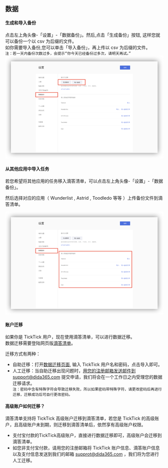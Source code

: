 ## 数据

#### 生成和导入备份

点击左上角头像-「设置」-「数据备份」。然后,点击「生成备份」按钮, 这样您就可以备份一个以 csv 为后缀的文件。 <br >如你需要导入备份,您可以单击「导入备份」，再上传以 csv 为后缀的文件。 <br>`注：若一天内备份次数过多，会提示“你今天已经备份过多次，请明天再试。”` ![](../images/web/1.5.1.png)

#### 从其他应用中导入任务

若您希望将其他应用的任务移入滴答清单，可以点击左上角头像-「设置」-「数据备份」。

然后选择对应的应用（ Wunderlist , Astrid , Toodledo 等等 ）上传备份文件到滴答清单。

![](../images/web/1.5.2.png)

#### 账户迁移

如果你是 TickTick 用户，现在使用滴答清单，可以进行数据迁移。 <br>数据迁移需要登陆网页版[滴答清单](http://www.dida365.com/)。

迁移方式有两种：

* 自助迁移：打开[数据迁移页面](http://dida365.com/import/#ticktick), 输入 TickTick 用户名和密码，点击导入即可。
* 人工迁移：当自助迁移出现问题时，用您的注册邮箱发送邮件到support@dida365.com 提交申请，我们将会在一个工作日之内受理您的数据迁移请求。
  <br>`注：密码中含有特殊字符会导致迁移失败，所以如果密码带特殊字符，请更改密码后再进行迁移，迁移成功后可自行更改密码。`

#### 高级账户如何迁移？

滴答清单支持将 TickTick 高级账户迁移到滴答清单，若您是 TickTick 的高级账户，且高级账户未到期，则迁移到滴答清单后，依然享有高级账户权限。

* 支付宝付款的TickTick高级账户，直接进行数据迁移即可，高级账户会迁移到滴答清单。
* 如您非支付宝付款，请用您的注册邮箱将 TickTick 账户信息、滴答账户信息以及支付信息发送到我们的邮箱 supprot@dida365.com ，我们将为您进行人工迁移。

